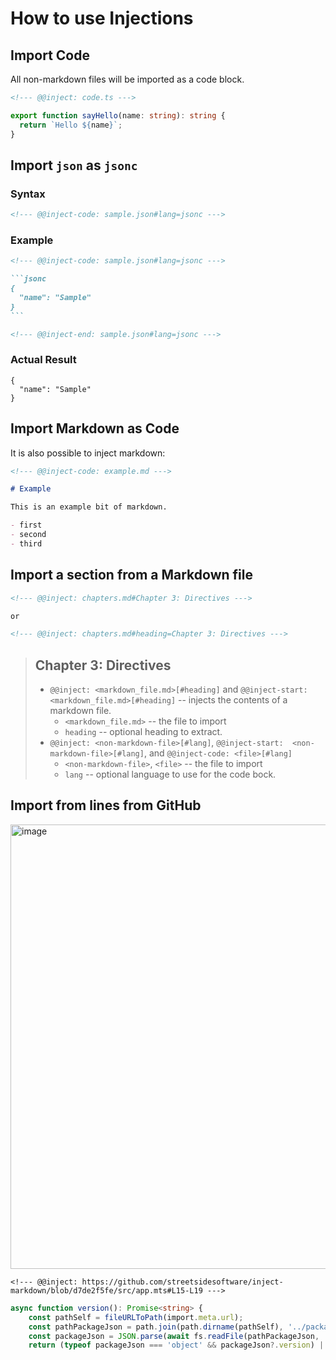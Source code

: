# How to use Injections

## Import Code

All non-markdown files will be imported as a code block.

```markdown
<!--- @@inject: code.ts --->
```

<!--- @@inject: code.ts --->

```ts
export function sayHello(name: string): string {
  return `Hello ${name}`;
}
```

<!--- @@inject-end: code.ts --->

## Import `json` as `jsonc`

### Syntax

```markdown
<!--- @@inject-code: sample.json#lang=jsonc --->
```

### Example

<!--- @@inject-code: import-sample-json.md --->

````markdown
<!--- @@inject-code: sample.json#lang=jsonc --->

```jsonc
{
  "name": "Sample"
}
```

<!--- @@inject-end: sample.json#lang=jsonc --->
````

<!--- @@inject-end: import-sample-json.md --->

### Actual Result

<!--- @@inject: import-sample-json.md --->

```jsonc
{
  "name": "Sample"
}
```

<!--- @@inject-end: import-sample-json.md --->

## Import Markdown as Code

It is also possible to inject markdown:

```markdown
<!--- @@inject-code: example.md --->
```

<!--- @@inject-code: example.md --->

```markdown
# Example

This is an example bit of markdown.

- first
- second
- third
```

<!--- @@inject-end: example.md --->

## Import a section from a Markdown file

```markdown
<!--- @@inject: chapters.md#Chapter 3: Directives --->

or

<!--- @@inject: chapters.md#heading=Chapter 3: Directives --->
```

<!--- @@inject: chapters.md#heading=Chapter 3: Directives&quote --->

> ## Chapter 3: Directives
>
> - `@@inject: <markdown_file.md>[#heading]` and `@@inject-start:  <markdown_file.md>[#heading]` -- injects the contents of a markdown file.
>   - `<markdown_file.md>` -- the file to import
>   - `heading` -- optional heading to extract.
> - `@@inject: <non-markdown-file>[#lang]`, `@@inject-start:  <non-markdown-file>[#lang]`, and `@@inject-code: <file>[#lang]`
>   - `<non-markdown-file>`, `<file>` -- the file to import
>   - `lang` -- optional language to use for the code bock.

<!--- @@inject-end: chapters.md#heading=Chapter 3: Directives&quote --->

## Import from lines from GitHub

<img width="711" alt="image" src="https://user-images.githubusercontent.com/3740137/210188786-28704fe3-cc2f-447c-97fc-d27715dabbdc.png">

```
<!--- @@inject: https://github.com/streetsidesoftware/inject-markdown/blob/d7de2f5fe/src/app.mts#L15-L19 --->
```

<!--- @@inject: https://github.com/streetsidesoftware/inject-markdown/blob/d7de2f5fe/src/app.mts#L15-L19 --->

```typescript
async function version(): Promise<string> {
    const pathSelf = fileURLToPath(import.meta.url);
    const pathPackageJson = path.join(path.dirname(pathSelf), '../package.json');
    const packageJson = JSON.parse(await fs.readFile(pathPackageJson, 'utf8'));
    return (typeof packageJson === 'object' && packageJson?.version) || '0.0.0';
```

<!--- @@inject-end: https://github.com/streetsidesoftware/inject-markdown/blob/d7de2f5fe/src/app.mts#L15-L19 --->

<!--- cspell:dictionaries typescript --->
